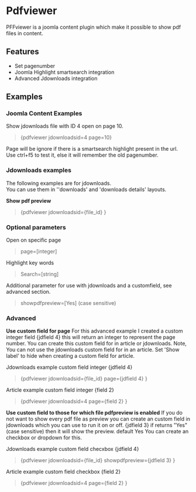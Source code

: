 # Pdfviewer
PFFviewer is a joomla content plugin which make it possible to show pdf files in content.

## Features

- Set pagenumber
- Joomla Highlight smartsearch integration
- Advanced Jdownloads integration

## Examples

### Joomla Content Examples

Show jdownloads file with ID 4 open on page 10.  
>{pdfviewer jdownloadsid=4 page=10}

Page will be ignore if there is a smartsearch highlight present in the url.  
Use ctrl+f5 to test it, else it will remember the old pagenumber.

### Jdownloads examples

The following examples are for jdownloads.  
You can use them in &#39;&#39;downloads&#39; and &#39;downloads details&#39; layouts.

**Show pdf preview**  
>{pdfviewer jdownloadsid={file\_id} }

### Optional parameters

Open on specific page
>page=[integer]

Highlight key words
>Search=[string]

Additional parameter for use with jdownloads and a customfield, see advanced section.
>showpdfpreview=[Yes] (case sensitive) 

### Advanced 

**Use custom field for page**
For this advanced example I created a custom integer field {jdfield 4} this will return an integer to represent the page number. You can create this custom field for in article or jdownloads. Note, You can not use the jdownloads custom field for in an article. Set 'Show label' to hide when creating a custom field for article. 

Jdownloads example custom field integer {jdfield 4}  
>{pdfviewer jdownloadsid={file\_id} page={jdfield 4} }

Article example custom field integer {field 2}  
>{pdfviewer jdownloadsid=4 page={field 2} } 

**Use custom field to those for which file pdfpreview is enabled**
If you do not want to show every pdf file as preview you can create an custom field in jdownloads which you can use to run it on or off.
{jdfield 3} if returns &quot;Yes&quot; (case sensitive) then it will show the preview. default Yes
You can create an checkbox or dropdown for this.

Jdownloads example custom field checxbox {jdfield 4}  
>{pdfviewer jdownloadsid={file\_id} showpdfpreview={jdfield 3} }

Article example custom field checkbox {field 2}   
>{pdfviewer jdownloadsid=4 page={field 2} } 



